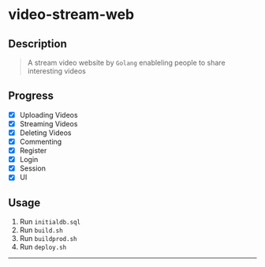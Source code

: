 # video-stream-web
## Description

> A stream video website by `Golang` enableling people to share interesting videos

## Progress
- [x] Uploading Videos
- [x] Streaming Videos
- [x] Deleting Videos
- [x] Commenting
- [x] Register
- [x] Login
- [x] Session
- [x] UI

## Usage
1. Run `initialdb.sql`
2. Run `build.sh`
3. Run `buildprod.sh`
4. Run `deploy.sh`

---
